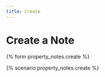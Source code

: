 ```yaml
---
title: Create
---
```


# Create a Note

{% form property_notes.create %}

{% scenario property_notes.create %}
